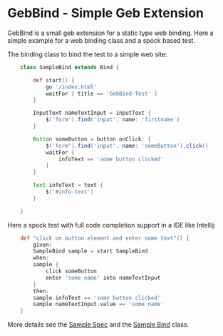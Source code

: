 # GebBind - Simple Geb Extension

GebBind is a small geb extension for a static type web binding.
Here a simple example for a web binding class and a spock based test.

The binding class to bind the test to a simple web site:

```groovy
    class SampleBind extends Bind {

        def start() {
            go '/index.html'
            waitFor { title == 'GebBind-Test' }
        }

        InputText nameTextInput = inputText {
            $('form').find('input', name: 'firstname')
        }

        Button someButton = button onClick: {
            $('form').find('input', name: 'someButton').click()
            waitFor {
                infoText == 'some button clicked'
            }
        }

        Text infoText = text {
            $('#info-text')
        }

    }
```

Here a spock test with full code completion support in a IDE like Intellij:

```groovy
    def "click on button element and enter some text"() {
        given:
        SampleBind sample = start SampleBind
        when:
        sample {
            click someButton
            enter 'some name' into nameTextInput
        }
        then:
        sample.infoText == 'some button clicked'
        sample.nameTextInput.value == 'some name'
    }
```

More details see the [Sample Spec](https://github.com/tux2323/gebbind/blob/master/src/test/groovy/geb/bind/SampleBindSpec.groovy)
and the [Sample Bind](https://github.com/tux2323/gebbind/blob/master/src/test/groovy/geb/bind/SampleBind.groovy) class.
